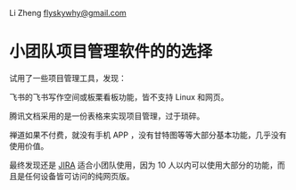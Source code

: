 Li Zheng flyskywhy@gmail.com

# 小团队项目管理软件的的选择

试用了一些项目管理工具，发现：

飞书的飞书写作空间或板栗看板功能，皆不支持 Linux 和网页。

腾讯文档采用的是一份表格来实现项目管理，过于琐碎。

禅道如果不付费，就没有手机 APP ，没有甘特图等等大部分基本功能，几乎没有使用价值。

最终发现还是 [JIRA](https://www.atlassian.com/software/jira) 适合小团队使用，因为 10 人以内可以使用大部分的功能，而且是任何设备皆可访问的纯网页版。

